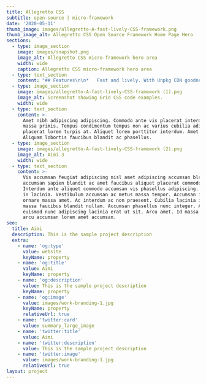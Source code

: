 ```yaml
---
title: Allegretto CSS
subtitle: open-source | micro-framework
date: '2020-05-11'
thumb_image: images/allegretto-A-fast-lively-CSS-framework.png
thumb_image_alt: Allegretto CSS Open Source Framework Home Page Hero
sections:
  - type: image_section
    image: images/snapshot.png
    image_alt: Allegretto CSS micro-framework hero area
    width: wide
    caption: Allegretto CSS micro-framework hero area
  - type: text_section
    content: "## Features\n\n*   Fast and lively. With Unpkg CDN goodness.\n\n*   [Normalize CSS](http://nicolasgallagher.com/about-normalize-css/)\_reset baked in.\n\n*   [PostCSS \"pre-processing\"](https://css-tricks.com/the-trouble-with-preprocessing-based-on-future-specs/)\_support for\_[bleeding-edge CSS](https://preset-env.cssdb.org/).\n\n*   Build with Accessability in mind; A.O.D.A / W.C.A.G.\n\n*   Great for quick wireframing/prototyping.\n\n*   A simple 12-Col\_[grid](https://allegretto.herokuapp.com/#grid)\_using flexbox.\n\n*   Easy to\_[extend](https://allegretto.herokuapp.com/#customizing)\_with your own CSS variables.\n\n*   Comes with a handful of\_[components](https://allegretto.herokuapp.com/#components)\_&\_[utils.](https://allegretto.herokuapp.com/#utilities)\n\n*   Expects proper HTML5 semantic markup.\n\n## Getting Started\n\nAll you need is 1 CSS file,\_retto.min.css\_to be linked to your webpage. We recommend using\_[https://unpkg.com](https://unpkg.com/allegretto).\n"
  - type: image_section
    image: images/allegretto-A-fast-lively-CSS-framework (1).png
    image_alt: Screenshot showing Grid CSS code examples.
    width: wide
  - type: text_section
    content: >-
      Amet nibh adipiscing adipiscing. Commodo ante vis placerat interdum massa
      massa primis. Tempus condimentum tempus non ac varius cubilia adipiscing
      placerat lorem turpis at. Aliquet lorem porttitor interdum. Amet lacus.
      Aliquam lobortis faucibus blandit ac phasellus.
  - type: image_section
    image: images/allegretto-A-fast-lively-CSS-framework (2).png
    image_alt: Aimi 3
    width: wide
  - type: text_section
    content: >-
      Vis accumsan feugiat adipiscing nisl amet adipiscing accumsan blandit
      accumsan sapien blandit ac amet faucibus aliquet placerat commodo.
      Interdum ante aliquet commodo accumsan vis phasellus adipiscing. Ornare a
      in lacinia. Vestibulum accumsan ac metus massa tempor. Accumsan in lacinia
      ornare massa amet. Ac interdum ac non praesent. Cubilia lacinia interdum
      massa faucibus blandit nullam. Accumsan phasellus nunc integer. Accumsan
      euismod nunc adipiscing lacinia erat ut sit. Arcu amet. Id massa aliquet
      arcu accumsan lorem amet accumsan.
seo:
  title: Aimi
  description: This is the sample project description
  extra:
    - name: 'og:type'
      value: website
      keyName: property
    - name: 'og:title'
      value: Aimi
      keyName: property
    - name: 'og:description'
      value: This is the sample project description
      keyName: property
    - name: 'og:image'
      value: images/work-branding-1.jpg
      keyName: property
      relativeUrl: true
    - name: 'twitter:card'
      value: summary_large_image
    - name: 'twitter:title'
      value: Aimi
    - name: 'twitter:description'
      value: This is the sample project description
    - name: 'twitter:image'
      value: images/work-branding-1.jpg
      relativeUrl: true
layout: project
---
```

